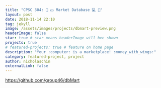 ```yaml
---
title: "CPSC 304: 🎉 💵 Market Database 💻 🎉"
layout: post
date: 2018-11-14 22:10
tag: jekyll
image: /assets/images/projects/dbmart-preview.png
headerImage: false
star: true # star means headerImage will bee shown
projects: true
# featured-projects: true # feature on home page
description: "Your :computer: is a marketplace! :money_with_wings:"
category: featured-project, project
author: nicholaschin
externalLink: false
---
```


https://github.com/group46/dbMart